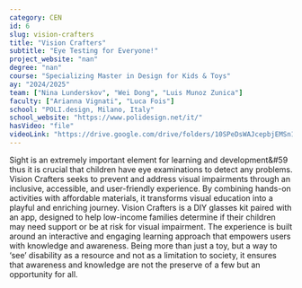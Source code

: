 ```yaml
---
category: CEN
id: 6
slug: vision-crafters
title: "Vision Crafters"
subtitle: "Eye Testing for Everyone!"
project_website: "nan"
degree: "nan"
course: "Specializing Master in Design for Kids & Toys"
ay: "2024/2025"
team: ["Nina Lunderskov", "Wei Dong", "Luis Munoz Zunica"]
faculty: ["Arianna Vignati", "Luca Fois"]
school: "POLI.design, Milano, Italy"
school_website: "https://www.polidesign.net/it/"
hasVideo: "file"
videoLink: "https://drive.google.com/drive/folders/10SPeDsWAJcepbjEMSn12kAV_j6f4sfV8?usp=drive_link "
---
```


Sight is an extremely important element for learning and development&#59 thus it is crucial that children have eye examinations to detect any problems. Vision Crafters seeks to prevent and address visual impairments through an inclusive, accessible, and user-friendly experience. By combining hands-on activities with affordable materials, it transforms visual education into a playful and enriching journey. Vision Crafters is a DIY glasses kit paired with an app, designed to help low-income families determine if their children may need support or be at risk for visual impairment. The experience is built around an interactive and engaging learning approach that empowers users with knowledge and awareness. Being more than just a toy, but a way to ‘see’ disability as a resource and not as a limitation to society, it ensures that awareness and knowledge are not the preserve of a few but an opportunity for all.
